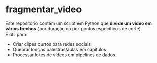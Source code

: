 # fragmentar_video

Este repositório contém um script em Python que **divide um vídeo em vários trechos** (por duração ou por pontos específicos de corte).  
É útil para:

* Criar clipes curtos para redes sociais  
* Quebrar longas palestras/aulas em capítulos  
* Processar lotes de vídeos em pipelines de dados
